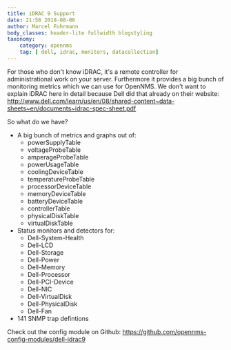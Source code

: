```yaml
---
title: iDRAC 9 Support
date: 21:58 2018-08-06
author: Marcel Fuhrmann
body_classes: header-lite fullwidth blogstyling
taxonomy:
    category: opennms
    tag: [ dell, idrac, monitors, datacollection]
---
```


For those who don't know iDRAC, it's a remote controller for administrational work on your server.
Furthermore it provides a big bunch of monitoring metrics which we can use for OpenNMS.
We don't want to explain iDRAC here in detail because Dell did that already on their website:
http://www.dell.com/learn/us/en/08/shared-content~data-sheets~en/documents~idrac-spec-sheet.pdf

So what do we have?

* A big bunch of metrics and graphs out of:
  * powerSupplyTable
  * voltageProbeTable
  * amperageProbeTable
  * powerUsageTable
  * coolingDeviceTable
  * temperatureProbeTable
  * processorDeviceTable
  * memoryDeviceTable
  * batteryDeviceTable
  * controllerTable
  * physicalDiskTable
  * virtualDiskTable
* Status monitors and detectors for:
  * Dell-System-Health
  * Dell-LCD
  * Dell-Storage
  * Dell-Power
  * Dell-Memory
  * Dell-Processor
  * Dell-PCI-Device
  * Dell-NIC
  * Dell-VirtualDisk
  * Dell-PhysicalDisk
  * Dell-Fan
* 141 SNMP trap defintions

Check out the config module on Github: https://github.com/opennms-config-modules/dell-idrac9
